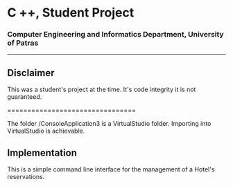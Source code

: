 # C ++, Student Project  
### Computer Engineering and Informatics Department, University of Patras
--------------------------
Disclaimer
--------------------------
This was a student's project at the time. It's code integrity it is not guaranteed.

================================
 
The folder /ConsoleApplication3 is a VirtualStudio folder. 
Importing into VirtualStudio is achievable.  

Implementation
--------------------------
This is a simple command line interface for the management of a Hotel's reservations.